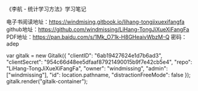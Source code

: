 《李航 - 统计学习方法》学习笔记

电子书阅读地址：https://windmising.gitbook.io/lihang-tongjixuexifangfa  
github地址：https://github.com/windmissing/LiHang-TongJiXueXiFangFa  
PDF地址：https://pan.baidu.com/s/1Mk_O71k-H8GHeaivWbzM-Q 密码：adep  

<html>
<link rel="stylesheet" href="https://cdn.jsdelivr.net/npm/gitalk@1/dist/gitalk.css">
<script src="https://cdn.jsdelivr.net/npm/gitalk@1/dist/gitalk.min.js"></script>
<div id="gitalk-container"></div>
var gitalk = new Gitalk({
  "clientID": "6ab19427624e1d7b6ad3",
  "clientSecret": "954c66d48ee5dfaaf87921490015b9f7e42cb5e4",
  "repo": "LiHang-TongJiXueXiFangFa",
  "owner": "windmissing",
  "admin": ["windmissing"],
  "id": location.pathname,      
  "distractionFreeMode": false  
});
gitalk.render("gitalk-container");
</html>